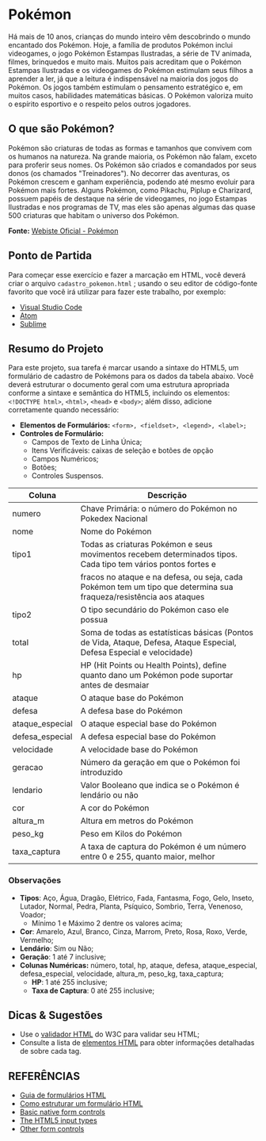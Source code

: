 # Pokémon

Há mais de 10 anos, crianças do mundo inteiro vêm descobrindo o mundo encantado dos Pokémon. Hoje, a família de produtos Pokémon inclui videogames, o jogo Pokémon Estampas Ilustradas, a série de TV animada, filmes, brinquedos e muito mais. Muitos pais acreditam que o Pokémon Estampas Ilustradas e os videogames do Pokémon estimulam seus filhos a aprender a ler, já que a leitura é indispensável na maioria dos jogos do Pokémon. Os jogos também estimulam o pensamento estratégico e, em muitos casos, habilidades matemáticas básicas. O Pokémon valoriza muito o espírito esportivo e o respeito pelos outros jogadores.

## O que são Pokémon?

Pokémon são criaturas de todas as formas e tamanhos que convivem com os humanos na natureza. Na grande maioria, os Pokémon não falam, exceto para proferir seus nomes. Os Pokémon são criados e comandados por seus donos (os chamados "Treinadores"). No decorrer das aventuras, os Pokémon crescem e ganham experiência, podendo até mesmo evoluir para Pokémon mais fortes. Alguns Pokémon, como Pikachu, Piplup e Charizard, possuem papéis de destaque na série de videogames, no jogo Estampas Ilustradas e nos programas de TV, mas eles são apenas algumas das quase 500 criaturas que habitam o universo dos Pokémon.

**Fonte:** [Webiste Oficial - Pokémon](https://www.pokemon.com/br/guia-para-pais/)

## Ponto de Partida

Para começar esse exercício e fazer a marcação em HTML, você deverá criar o arquivo `cadastro_pokemon.html` ; usando o seu editor de código-fonte favorito que você irá utilizar para fazer este trabalho, por exemplo:

* [Visual Studio Code](https://code.visualstudio.com/)
* [Atom](https://atom.io/)
* [Sublime](sublimetext.com)

## Resumo do Projeto

Para este projeto, sua tarefa é marcar usando a sintaxe do HTML5, um formulário de cadastro de Pokémons para os dados da tabela abaixo. Você deverá estruturar o documento geral com uma estrutura apropriada conforme a sintaxe e semântica do HTML5, incluindo os elementos: `<!DOCTYPE html>`, `<html>`, `<head>` e `<body>`; além disso, adicione corretamente quando necessário:

* **Elementos de Formulários:** `<form>, <fieldset>, <legend>, <label>;`
* **Controles de Formulário:**
    * Campos de Texto de Linha Única;
    * Itens Verificáveis: caixas de seleção e botões de opção
    * Campos Numéricos;
    * Botões;
    * Controles Suspensos.



| Coluna          | Descrição                                                                                                             |
|-----------------|-----------------------------------------------------------------------------------------------------------------------|
| numero          | Chave Primária: o número do Pokémon no Pokedex Nacional                                                               |
| nome            | Nome do Pokémon                                                                                                       |
| tipo1           | Todas as criaturas Pokémon e seus movimentos recebem determinados tipos. Cada tipo tem vários pontos fortes e         |
|                 | fracos no ataque e na defesa, ou seja, cada Pokémon tem um tipo que determina sua fraqueza/resistência aos ataques    |
| tipo2           | O tipo secundário do Pokémon caso ele possua                                                                          |
| total           | Soma de todas as estatísticas básicas (Pontos de Vida, Ataque, Defesa, Ataque Especial, Defesa Especial e velocidade) |
| hp              | HP (Hit Points ou Health Points), define quanto dano um Pokémon pode suportar antes de desmaiar                       |
| ataque          | O ataque base do Pokémon                                                                                              |
| defesa          | A defesa base do Pokémon                                                                                              |
| ataque_especial | O ataque especial base do Pokémon                                                                                     |
| defesa_especial | A defesa especial base do Pokémon                                                                                     |
| velocidade      | A velocidade base do Pokémon                                                                                          |
| geracao         | Número da geração em que o Pokémon foi introduzido                                                                    |
| lendario        | Valor Booleano que indica se o Pokémon é lendário ou não                                                              |
| cor             | A cor do Pokémon                                                                                                      |
| altura_m        | Altura em metros do Pokémon                                                                                           |
| peso_kg         | Peso em Kilos do Pokémon                                                                                              |
| taxa_captura    | A taxa de captura do Pokémon é um número entre 0 e 255, quanto maior, melhor                                          |

### Observações

* **Tipos**: Aço, Água, Dragão, Elétrico, Fada,  Fantasma, Fogo, Gelo, Inseto,  Lutador, Normal, Pedra, Planta, Psíquico, Sombrio, Terra, Venenoso, Voador;
    * Mínimo 1 e Máximo 2 dentre os valores acima;
* **Cor**: Amarelo, Azul, Branco, Cinza, Marrom, Preto, Rosa, Roxo, Verde, Vermelho;
* **Lendário**: Sim ou Não;
* **Geração**: 1 até 7 inclusive;
* **Colunas Numéricas:** número, total, hp, ataque, defesa, ataque_especial, defesa_especial, velocidade, altura_m, peso_kg, taxa_captura;
    * **HP**: 1 até 255 inclusive;
    * **Taxa de Captura**: 0 até 255 inclusive;




## Dicas & Sugestões

* Use o [validador HTML](https://validator.w3.org/) do W3C para validar seu HTML;
* Consulte a lista de [elementos HTML](https://developer.mozilla.org/pt-BR/docs/Web/HTML/Element) para obter informações detalhadas de sobre cada tag.



## REFERÊNCIAS

* [Guia de formulários HTML](https://developer.mozilla.org/pt-BR/docs/Web/Guide/HTML/Forms)
* [Como estruturar um formulário HTML](https://developer.mozilla.org/pt-BR/docs/Web/Guide/HTML/Forms/How_to_structure_an_HTML_form)
* [Basic native form controls](https://developer.mozilla.org/en-US/docs/Learn/Forms/Basic_native_form_controls)
* [The HTML5 input types](https://developer.mozilla.org/en-US/docs/Learn/Forms/HTML5_input_types)
* [Other form controls](https://developer.mozilla.org/en-US/docs/Learn/Forms/Other_form_controls)